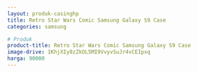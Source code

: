 ```yaml
---
layout: produk-casinghp
title: Retro Star Wars Comic Samsung Galaxy S9 Case
categories: samsung

# Produk
product-title: Retro Star Wars Comic Samsung Galaxy S9 Case
image-drive: 1KhjXIy8zZkOL5MI9VvyvSuJr4vCEIpxq
harga: 90000
---
```

